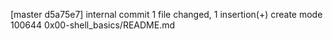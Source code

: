 [master d5a75e7] internal commit
 1 file changed, 1 insertion(+)
 create mode 100644 0x00-shell_basics/README.md
